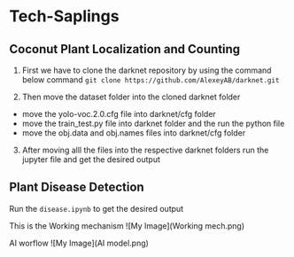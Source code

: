 # Tech-Saplings

## Coconut Plant Localization and Counting 
1) First we have to clone the darknet repository by using the command below command
   ``git clone https://github.com/AlexeyAB/darknet.git``
   
2) Then move the dataset folder into the cloned darknet folder
  -  move the yolo-voc.2.0.cfg file into darknet/cfg folder
  -  move the train_test.py file into darknet folder and the run the python file
  -  move the obj.data and obj.names files into darknet/cfg folder
  
3) After moving alll the files into the respective darknet folders run the jupyter file and get the desired output



## Plant Disease Detection
Run the ``disease.ipynb`` to get the desired output

This is the Working mechanism
![My Image](Working mech.png)

AI worflow
![My Image](AI model.png)
